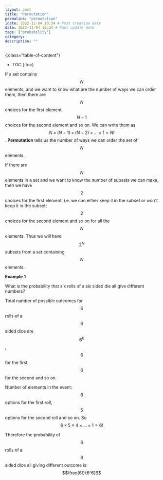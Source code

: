 ```yaml
---
layout: post
title: "Permutation"
permalink: "permutation"
idate: 2022-11-04 10:34 # Post creation date
date: 2022-11-04 10:34 # Post update date
tags: ["probability"]
category:
description: ""
---
```


{:class="table-of-content"}
* TOC 
{:toc}

If a set contains $$N$$ elements, and we want to know what are the number of
ways we can order them, then there are $$N$$ choices for the first element,
$$N-1$$ choices for the second element and so on. We can write them as $$N
\times (N-1) \times (N-2) \times \dots \times 1 = N!$$. **Permutation** tells us
the number of ways we can order the set of $$N$$ elements.

If there are $$N$$ elements in a set and we want to know the number of subsets
we can make, then we have $$2$$ choices for the first element, i.e. we can
either keep it in the subset or won't keep it in the subset; $$2$$ choices for
the second element and so on for all the $$N$$ elements. Thus we will have
$$2^N$$ subsets from a set containing $$N$$ elements.

**Example 1**

What is the probability that six rolls of a six sided die all give different
numbers?

Total number of possible outcomes for $$6$$ rolls of a $$6$$ sided dice are
$$6^6$$, $$6$$ for the first, $$6$$ for the second and so on.

Number of elements in the event: $$6$$ options for the first roll, $$5$$ options
for the socond roll and so on. So $$6 \times 5 \times 4 \times \dots \times 1 =
6!$$

Therefore the probability of $$6$$ rolls of a $$6$$ sided dice all giving
different outcome is: $$\frac{6!}{6^6}$$
